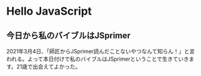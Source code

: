 # Hello JavaScript

## 今日から私のバイブルはJSprimer

2021年3月4日、「師匠からJSprimer読んだことないやつなんて知らん！」と言われる。よって本日付けで私のバイブルはJSprimerということで生きていきます。21歳で出会えてよかった。
